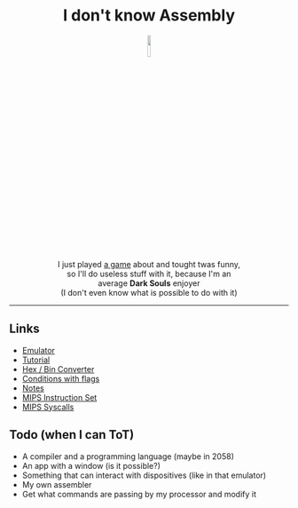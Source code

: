 <div align='center'>

  # I don't know Assembly

  <img width='10%' src='https://media.tenor.com/y4fTrFzujDYAAAAM/greenscreen-snap.gif&f=1&nofb=1&ipt=e0623f68ddc13a26e67f1343ebc9e06703c6a61d4ea751a18fcd20d8c519a57e&ipo=images'>

  I just played [a game](https://store.steampowered.com/app/370360/TIS100/?gclid=CjwKCAjwxOymBhAFEiwAnodBLK_cJQZ8_PAB93PWwDDUWnwDWW6wIREAQII99SLPlPnojmw5HAfVrRoCLNMQAvD_BwE) about and tought twas funny,  
  so I'll do useless stuff with it, because I'm an  
  average **Dark Souls** enjoyer  
  (I don't even know what is possible to do with it)

</div>

---

## Links

- [Emulator](https://cpulator.01xz.net/?sys=arm-de1soc)
- [Tutorial](https://www.youtube.com/watch?v=gfmRrPjnEw4)
- [Hex / Bin Converter](https://www.rapidtables.com/convert/number/hex-to-binary.html)
- [Conditions with flags](https://azeria-labs.com/wp-content/uploads/2017/03/condition_codes.png.pagespeed.ce.TfjavTnUiW.png)
- [Notes](https://github.com/alaanvv/Assembly/blob/main/notes.md)
- [MIPS Instruction Set](https://jarrettbillingsley.github.io/teaching/classes/cs0447/guides/instructions.html)
- [MIPS Syscalls](https://dpetersanderson.github.io/Help/SyscallHelp.html)

## Todo (when I can ToT)

- A compiler and a programming language (maybe in 2058)
- An app with a window (is it possible?)
- Something that can interact with dispositives (like in that emulator)
- My own assembler
- Get what commands are passing by my processor and modify it
